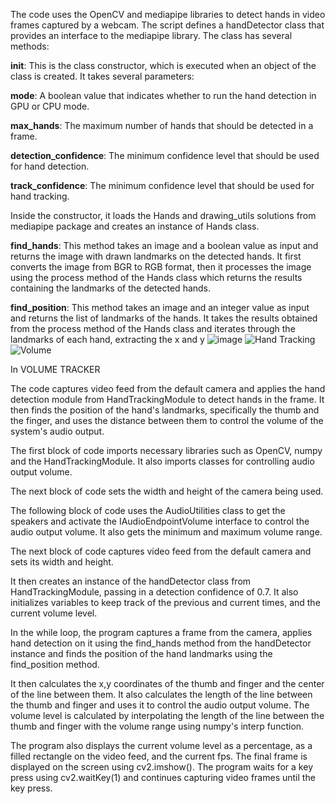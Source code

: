 The code uses the OpenCV and mediapipe libraries to detect hands in video frames captured by a webcam. The script defines a handDetector class that provides an interface to the mediapipe library. The class has several methods:

__init__: This is the class constructor, which is executed when an object of the class is created. It takes several parameters:

__mode__: A boolean value that indicates whether to run the hand detection in GPU or CPU mode.

__max_hands__: The maximum number of hands that should be detected in a frame.

__detection_confidence__: The minimum confidence level that should be used for hand detection.

__track_confidence__: The minimum confidence level that should be used for hand tracking.



Inside the constructor, it loads the Hands and drawing_utils solutions from mediapipe package and creates an instance of Hands class.


__find_hands__: This method takes an image and a boolean value as input and returns the image with drawn landmarks on the detected hands. It first converts the image from BGR to RGB format, then it processes the image using the process method of the Hands class which returns the results containing the landmarks of the detected hands.

__find_position__: This method takes an image and an integer value as input and returns the list of landmarks of the hands. It takes the results obtained from the process method of the Hands class and iterates through the landmarks of each hand, extracting the x and y
![image](https://user-images.githubusercontent.com/71158426/214707091-accc5d1f-ae81-402d-b730-17eb0e2822d5.png)
![Hand Tracking](https://user-images.githubusercontent.com/71158426/214707136-fde06e50-c62b-4ecf-9e9e-4613af46c6d5.png)
![Volume](https://user-images.githubusercontent.com/71158426/214723228-826f4fdd-c53b-4913-b95b-00f90452aa98.png)




In VOLUME TRACKER


The code captures video feed from the default camera and applies the hand detection module from HandTrackingModule to detect hands in the frame. It then finds the position of the hand's landmarks, specifically the thumb and the finger, and uses the distance between them to control the volume of the system's audio output.

The first block of code imports necessary libraries such as OpenCV, numpy and the HandTrackingModule. It also imports classes for controlling audio output volume.

The next block of code sets the width and height of the camera being used.

The following block of code uses the AudioUtilities class to get the speakers and activate the IAudioEndpointVolume interface to control the audio output volume. It also gets the minimum and maximum volume range.

The next block of code captures video feed from the default camera and sets its width and height.

It then creates an instance of the handDetector class from HandTrackingModule, passing in a detection confidence of 0.7. It also initializes variables to keep track of the previous and current times, and the current volume level.

In the while loop, the program captures a frame from the camera, applies hand detection on it using the find_hands method from the handDetector instance and finds the position of the hand landmarks using the find_position method.

It then calculates the x,y coordinates of the thumb and finger and the center of the line between them. It also calculates the length of the line between the thumb and finger and uses it to control the audio output volume. The volume level is calculated by interpolating the length of the line between the thumb and finger with the volume range using numpy's interp function.

The program also displays the current volume level as a percentage, as a filled rectangle on the video feed, and the current fps. The final frame is displayed on the screen using cv2.imshow(). The program waits for a key press using cv2.waitKey(1) and continues capturing video frames until the key press.
